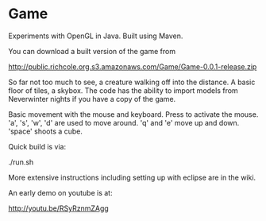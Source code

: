 Game
====

Experiments with OpenGL in Java. Built using Maven. 

You can download a built version of the game from 

  http://public.richcole.org.s3.amazonaws.com/Game/Game-0.0.1-release.zip

So far not too much to see, a creature walking off into the
distance. A basic floor of tiles, a skybox. The code has the ability
to import models from Neverwinter nights if you have a copy of the
game.

Basic movement with the mouse and keyboard. Press <return> to activate
the mouse. 'a', 's', 'w', 'd' are used to move around. 'q' and 'e'
move up and down. 'space' shoots a cube.

Quick build is via:

  ./run.sh

More extensive instructions including setting up with eclipse are in
the wiki.

An early demo on youtube is at:

  http://youtu.be/RSyRznmZAgg
